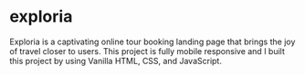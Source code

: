 # exploria
Exploria is a captivating online tour booking landing page that brings the joy of travel closer to users. This project is fully mobile responsive and I built this project by using Vanilla HTML, CSS, and JavaScript.

